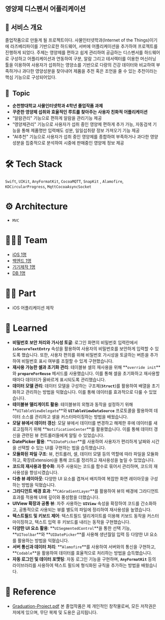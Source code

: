 ## 영양제 디스펜서 어플리케이션

## 📄 서비스 개요

졸업작품으로 만들게 될 프로젝트이다. 사물인터넷학과(Internet of the Things)이기에 라즈베리파이를 기반으로한 하드웨어, 서버에 어플리케이션을 추가하여 프로젝트를 진행하게 되었다. 주제는 영양제를 편하고 쉽게 관리하여 공급하는 디스펜서를 하드웨어로 구성하고 어플리케이션과 연동하여 구분, 알람 그리고 테서렉터를 이용한 머신러닝 툴을 이용하여 사용자가 섭취하는 영양소를 기반으로 다량의 건강 데이터와 비교하여 부족하거나 과다한 영양성분을 찾아내어 제품을 추천 혹은 조언을 줄 수 있는 추천이라는 핵심 기능으로 구성되어있다.

## 📌  Topic

- **순천향대학교 사물인터넷학과 4학년 졸업작품 과제**
- **꾸준한 영양제 섭취와 효율적인 루트를 찾아주는 사용자 친화적 어플리케이션**
- “알람관리" 기능으로 편하게 알람을 관리기능 제공
- “영양제관리" 기능으로 사용자가 섭취 중인 영양제 편하게 추가 가능, 자동검색 기능을 통해 제품명만 입력해도 성분, 일일섭취량 정보 가져오기 기능 제공
- "AI추천" 기능으로 사용자가 섭취 중인 영양제를 종합하여 부족하거나 과다한 영양성분을 집중적으로 분석하여 시중에 판매중인 영양제 정보 제공

# 🛠 Tech Stack

`Swift`, `UIKit`, `AnyFormatKit`, `CocoaMQTT`, `SnapKit` , `Alamofire`, `KDCircularProgress`, `MqttCocoaAsyncSocket`

# ⚙️ Architecture

- `MVC`

# 🧑🏻‍💻 Team

- [iOS 1명](https://github.com/grgnjhyxxk)
- [백엔드 1명](https://github.com/nzkim1234)
- [기기제작 1명](https://github.com/yc424k)
- [DB 1명](https://github.com/hyeonggeun0209)

# ✋🏻 Part

- iOS 어플리케이션 제작

# 📝 Learned

- **비밀번호 보안 처리와 가시성 토글**: 로그인 화면의 비밀번호 입력란에서 **`isSecureTextEntry`** 속성을 활용하여 사용자의 비밀번호를 보안하게 입력할 수 있도록 했습니다. 또한, 사용자 편의를 위해 비밀번호 가시성을 토글하는 버튼을 추가하여 비밀번호 표시 여부를 조절할 수 있게 구현했습니다.
- **재사용 가능한 셀과 초기화 관리**: 테이블뷰 셀의 재사용을 위해 **`override init`**와 **`prepareForReuse`** 메서드를 사용했습니다. 이를 통해 셀을 초기화하고 재사용할 때마다 데이터가 올바르게 표시되도록 관리했습니다.
- **데이터 모델 관리**: 데이터 모델을 구성하는 구조체(**`Struct`**)를 활용하여 배열을 초기화하고 관리하는 방법을 익혔습니다. 이를 통해 데이터를 효과적으로 다룰 수 있었습니다.
- **테이블뷰 델리게이트 활용**: 테이블뷰의 외형과 동작을 설정하기 위해 **`UITableViewDelegate`**와 **`UITableViewDataSource`** 프로토콜을 활용하여 데이터 소스를 관리하고 셀을 커스터마이징하는 방법을 배웠습니다.
- **모달 뷰에서 데이터 갱신**: 모달 뷰에서 데이터를 변경하고 해제한 후에 데이터를 새로고침하기 위해 **`NotificationCenter`**를 활용했습니다. 이를 통해 데이터 갱신을 관련된 뷰 컨트롤러들에게 알릴 수 있었습니다.
- **DatePicker 활용**: **`UIDatePicker`**를 사용하여 사용자가 편리하게 날짜와 시간을 선택할 수 있는 UI를 구현하는 법을 습득했습니다.
- **모듈화된 파일 구조**: 뷰, 컨트롤러, 셀, 데이터 모델 등의 역할에 따라 파일을 모듈화하고, 확장(Extension)을 통해 코드를 정리하고 재사용성을 높일 수 있었습니다.
- **코드의 재사용과 함수화**: 자주 사용되는 코드를 함수로 묶어서 관리하며, 코드의 재사용성을 향상시켰습니다.
- **다층 뷰 레이아웃**: 다양한 UI 요소를 겹쳐서 배치하여 복잡한 화면 레이아웃을 구성하는 방법을 익혔습니다.
- **그라디언트 배경 효과**: **`CAGradientLayer`**를 활용하여 뷰의 배경에 그라디언트 효과를 적용해 UI에 깊이와 풍성함을 더했습니다.
- **UIView 확장과 공통 뷰**: 자주 사용하는 **`UIView`** 속성을 확장하여 코드를 간소화하고, 공통적으로 사용되는 뷰를 별도의 파일에 정리하여 재사용성을 높였습니다.
- **텍스트필드 및 키보드 제어**: 텍스트필드 델리게이트를 이용해 키보드 동작을 커스터마이징하고, 텍스트 입력 후 키보드를 내리는 동작을 구현했습니다.
- **다양한 UI 요소 활용**: **`UISegmentedControl`**을 통한 선택 기능, **`UIToolbar`**와 **`UIDatePicker`**를 사용해 생년월일 입력 등 다양한 UI 요소를 활용하는 방법을 익혔습니다.
- **서버 통신과 데이터 처리**: **`Alamofire`**를 사용하여 서버와의 통신을 구현하고, **`Codable`**을 활용하여 데이터를 효율적으로 처리하는 방법을 습득했습니다.
- **자동 로그인 및 데이터 포맷팅**: 자동 로그인 기능을 구현하며, **`AnyFormatKit`** 등의 라이브러리를 사용하여 텍스트 필드에 형식화된 규칙을 추가하는 방법을 배웠습니다.

# 🧾 Reference

- [Graduation-Project.pdf](https://github.com/grgnjhyxxk/Graduation-Project/files/12000643/Graduation-Project.pdf)
본 졸업작품은 제 개인적인 창작물로써, 모든 저작권은 저에게 있으며, 무단 복제 및 도용은 금지됩니다.
